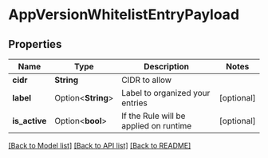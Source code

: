 # AppVersionWhitelistEntryPayload

## Properties

Name | Type | Description | Notes
------------ | ------------- | ------------- | -------------
**cidr** | **String** | CIDR to allow | 
**label** | Option<**String**> | Label to organized your entries | [optional]
**is_active** | Option<**bool**> | If the Rule will be applied on runtime | [optional]

[[Back to Model list]](../README.md#documentation-for-models) [[Back to API list]](../README.md#documentation-for-api-endpoints) [[Back to README]](../README.md)


